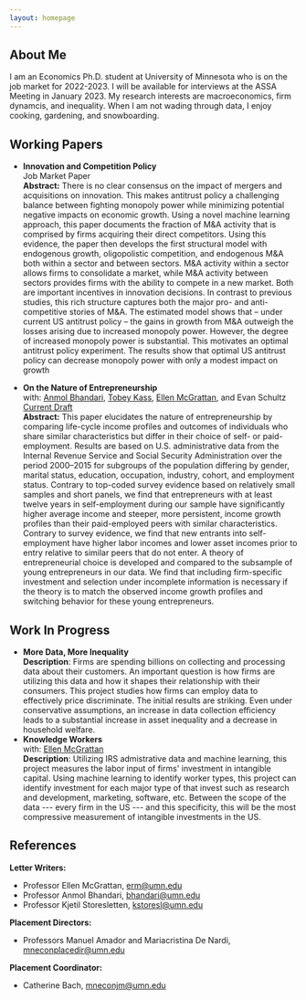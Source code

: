 ```yaml
---
layout: homepage
---
```


## About Me

I am an Economics Ph.D. student at University of Minnesota who is on the job market for 2022-2023. I will be available for interviews at the ASSA Meeting in January 2023. My research interests are macroeconomics, firm dynamcis, and inequality. When I am not wading through data, I enjoy cooking, gardening, and snowboarding.


## Working Papers

- **Innovation and Competition Policy**
  <br>
  Job Market Paper
  <br>
  **Abstract:** There is no clear consensus on the impact of mergers and acquisitions on innovation. This makes antitrust policy a challenging balance between fighting monopoly power while minimizing potential negative impacts on economic growth. Using a novel machine learning approach, this paper documents the fraction of M&A activity that is comprised by firms acquiring their direct competitors. Using this evidence, the paper then develops the first structural model with endogenous growth, oligopolistic competition, and endogenous M&A both within a sector and between sectors. M&A activity within a sector allows firms to consolidate a market, while M&A activity between sectors provides firms with the ability to compete in a new market. Both are important incentives in innovation decisions. In contrast to previous studies, this rich structure captures both the major pro- and anti-competitive stories of M&A. The estimated model shows that – under current US antitrust policy – the gains in growth from M&A outweigh the losses arising due to increased monopoly power. However, the degree of increased monopoly power is substantial. This motivates an optimal antitrust policy experiment. The results show that optimal US antitrust policy can decrease monopoly power with only a modest impact on growth

- **On the Nature of Entrepreneurship**
  <br>
  with: [Anmol Bhandari](http://www.bhandarianmol.com), [Tobey Kass](https://sites.google.com/umn.edu/tobeykass/), [Ellen McGrattan](http://users.econ.umn.edu/~erm/), and Evan Schultz
  <br>[Current Draft](Documents/OnTheNatureOfEntrepreneurship.pdf)
  <br>
  **Abstract:** This paper elucidates the nature of entrepreneurship by comparing life-cycle income profiles and outcomes of individuals who share similar characteristics but differ in their choice of self- or paid-employment. Results are based on U.S. administrative data from the Internal Revenue Service and Social Security Administration over the period 2000–2015 for subgroups of the population differing by gender, marital status, education, occupation, industry, cohort, and employment status. Contrary to top-coded survey evidence based on relatively small samples and short panels, we find that entrepreneurs with at least twelve years in self-employment during our sample have significantly higher average income and steeper, more persistent, income growth profiles than their paid-employed peers with similar characteristics. Contrary to survey evidence, we find that new entrants into self-employment have higher labor incomes and lower asset incomes prior to entry relative to similar peers that do not enter. A theory of entrepreneurial choice is developed and compared to the subsample of young entrepreneurs in our data. We find that including firm-specific investment and selection under incomplete information is necessary if the theory is to match the observed income growth profiles and switching behavior for these young entrepreneurs.

## Work In Progress
- **More Data, More Inequality**
  <br>
  **Description**: Firms are spending billions on collecting and processing data about their customers. An important question is how firms are utilizing this data and how it shapes their relationship with their consumers. This project studies how firms can employ data to effectively price discriminate. The initial results are striking. Even under conservative assumptions, an increase in data collection efficiency leads to a substantial increase in asset inequality and a decrease in household welfare.
  <br>
- **Knowledge Workers**
  <br>
  with: [Ellen McGrattan](http://users.econ.umn.edu/~erm/)
  <br>
  **Description**: Utilizing IRS admistrative data and machine learning, this project measures the labor input of firms' investment in intangible capital. Using machine learning to identify worker types, this project can identify investment for each major type of that invest such as research and development, marketing, software, etc. Between the scope of the data --- every firm in the US --- and this specificity, this will be the most compressive measurement of intangible investments in the US.  

## References
**Letter Writers:**
- Professor Ellen McGrattan, <a href="mailto:erm@umn.edu">erm@umn.edu</a>
- Professor Anmol Bhandari, <a href="mailto:bhandari@umn.edu">bhandari@umn.edu</a>
- Professor Kjetil Storesletten, <a href="mailto:kstoresl@umn.edu">kstoresl@umn.edu</a>

**Placement Directors:**
- Professors Manuel Amador and Mariacristina De Nardi, <a href="mailto:mneconplacedir@umn.edu">mneconplacedir@umn.edu</a>

**Placement Coordinator:**
- Catherine Bach, <a href="mailto:mneconjm@umn.edu">mneconjm@umn.edu</a>
